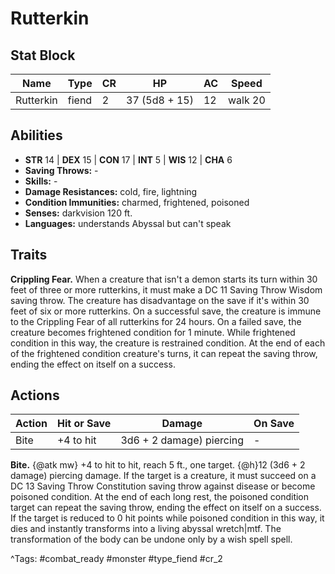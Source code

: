 # Rutterkin

## Stat Block

| Name | Type | CR | HP | AC | Speed |
|------|------|----|----|----|-------|
| Rutterkin | fiend | 2 | 37 (5d8 + 15) | 12 | walk 20 |

## Abilities

- **STR** 14 | **DEX** 15 | **CON** 17 | **INT** 5 | **WIS** 12 | **CHA** 6
- **Saving Throws:** -  
- **Skills:** -  
- **Damage Resistances:** cold, fire, lightning  
- **Condition Immunities:** charmed, frightened, poisoned  
- **Senses:** darkvision 120 ft.  
- **Languages:** understands Abyssal but can't speak

## Traits

**Crippling Fear.** When a creature that isn't a demon starts its turn within 30 feet of three or more rutterkins, it must make a DC 11 Saving Throw Wisdom saving throw. The creature has disadvantage on the save if it's within 30 feet of six or more rutterkins. On a successful save, the creature is immune to the Crippling Fear of all rutterkins for 24 hours. On a failed save, the creature becomes frightened condition for 1 minute. While frightened condition in this way, the creature is restrained condition. At the end of each of the frightened condition creature's turns, it can repeat the saving throw, ending the effect on itself on a success.


## Actions

| Action | Hit or Save | Damage | On Save |
|--------|--------------|--------|----------|
| Bite | +4 to hit | 3d6 + 2 damage) piercing | - |

**Bite.** {@atk mw} +4 to hit to hit, reach 5 ft., one target. {@h}12 (3d6 + 2 damage) piercing damage. If the target is a creature, it must succeed on a DC 13 Saving Throw Constitution saving throw against disease or become poisoned condition. At the end of each long rest, the poisoned condition target can repeat the saving throw, ending the effect on itself on a success. If the target is reduced to 0 hit points while poisoned condition in this way, it dies and instantly transforms into a living abyssal wretch|mtf. The transformation of the body can be undone only by a wish spell spell.


^Tags: #combat_ready #monster #type_fiend #cr_2